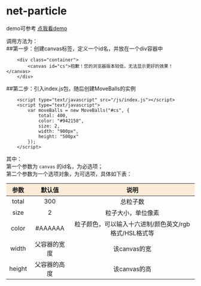 # net-particle

demo可参考 [点我看demo](https://frankqiu94.github.io/)


调用方法为：  
##第一步：创建canvas标签，定义一个id名，并放在一个div容器中

		<div class="container">
			<canvas id="cs">抱歉！您的浏览器版本较低，无法显示更好的效果！</canvas>
		</div>

##第二步：引入index.js包，随后创建MoveBalls的实例

		<script type="text/javascript" src="/js/index.js"></script>
		<script type="text/javascript">
			var moveBalls = new MoveBalls("#cs", {  
    			total: 400,  
				color: "#942158",  
				size: 2,
				width: "900px",
				height: "500px"
  			});
		</script>
  		

其中：  
第一个参数为 `canvas` 的id名，为必选项；   
第二个参数为一个选项对象，为可选项，具体如下表：  

<table style="border-collapse: collapse; text-align: center;">
  <thead>
    <tr>
      <th bgcolor="#FAEBD7">参数</th>
	  <th bgcolor="#FAEBD7">默认值</th>
      <th bgcolor="#FAEBD7">说明</th>
    </tr>
  </thead>
  <tbody>
    <tr>
      <td>total</td>
	  <td>300</td>
      <td>总粒子数</td>
    </tr>
    <tr>
      <td>size</td>
	  <td>2</td>
      <td>粒子大小，单位像素</td>
    </tr>
    <tr>
      <td>color</td>
	  <td>#AAAAAA</td>
      <td>粒子颜色，可以输入十六进制/颜色英文/rgb格式/HSL格式等</td>
    </tr>
    <tr>
      <td>width</td>
	  <td>父容器的宽度</td>
      <td>该canvas的宽</td>
    </tr>
    <tr>
      <td>height</td>
	  <td>父容器的高度</td>
      <td>该canvas的高</td>
    </tr>
  </tbody>
</table>

